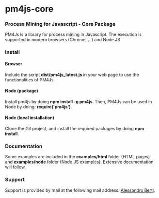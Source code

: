 # pm4js-core

### Process Mining for Javascript - Core Package
PM4Js is a library for process mining in Javascript. The execution is supported in modern browsers (Chrome, ...) and Node.JS
### Install
#### Browser
Include the script **dist/pm4js_latest.js** in your web page to use the functionalities of PM4Js.
#### Node (package)
Install pm4js by doing **npm install -g pm4js**. Then, PM4Js can be used in Node by doing:
**require('pm4js')**.
#### Node (local installation)
Clone the Git project, and install the required packages by doing **npm install**.
### Documentation
Some examples are included in the **examples/html** folder (HTML pages) and **examples/node** folder (Node.JS examples).
Extensive documentation will follow.
### Support
Support is provided by mail at the following mail address: [Alessandro Berti](mailto:a.berti@pads.rwth-aachen.de).
